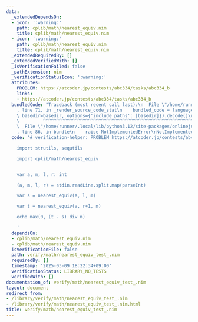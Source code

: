 ```yaml
---
data:
  _extendedDependsOn:
  - icon: ':warning:'
    path: cplib/math/nearest_equiv.nim
    title: cplib/math/nearest_equiv.nim
  - icon: ':warning:'
    path: cplib/math/nearest_equiv.nim
    title: cplib/math/nearest_equiv.nim
  _extendedRequiredBy: []
  _extendedVerifiedWith: []
  _isVerificationFailed: false
  _pathExtension: nim
  _verificationStatusIcon: ':warning:'
  attributes:
    PROBLEM: https://atcoder.jp/contests/abc334/tasks/abc334_b
    links:
    - https://atcoder.jp/contests/abc334/tasks/abc334_b
  bundledCode: "Traceback (most recent call last):\n  File \"/home/runner/.local/lib/python3.12/site-packages/onlinejudge_verify/documentation/build.py\"\
    , line 71, in _render_source_code_stat\n    bundled_code = language.bundle(stat.path,\
    \ basedir=basedir, options={'include_paths': [basedir]}).decode()\n          \
    \         ^^^^^^^^^^^^^^^^^^^^^^^^^^^^^^^^^^^^^^^^^^^^^^^^^^^^^^^^^^^^^^^^^^^^^^^^^^^^^^^^^\n\
    \  File \"/home/runner/.local/lib/python3.12/site-packages/onlinejudge_verify/languages/nim.py\"\
    , line 86, in bundle\n    raise NotImplementedError\nNotImplementedError\n"
  code: '# verification-helper: PROBLEM https://atcoder.jp/contests/abc334/tasks/abc334_b

    import strutils, sequtils

    import cplib/math/nearest_equiv


    var a, m, l, r: int

    (a, m, l, r) = stdin.readLine.split.map(parseInt)

    var s = nearest_equiv(a, l, m)

    var t = nearest_equiv(a, r+1, m)

    echo max(0, (t - s) div m)

    '
  dependsOn:
  - cplib/math/nearest_equiv.nim
  - cplib/math/nearest_equiv.nim
  isVerificationFile: false
  path: verify/math/nearest_equiv_test_.nim
  requiredBy: []
  timestamp: '2025-03-09 18:22:34+09:00'
  verificationStatus: LIBRARY_NO_TESTS
  verifiedWith: []
documentation_of: verify/math/nearest_equiv_test_.nim
layout: document
redirect_from:
- /library/verify/math/nearest_equiv_test_.nim
- /library/verify/math/nearest_equiv_test_.nim.html
title: verify/math/nearest_equiv_test_.nim
---
```

